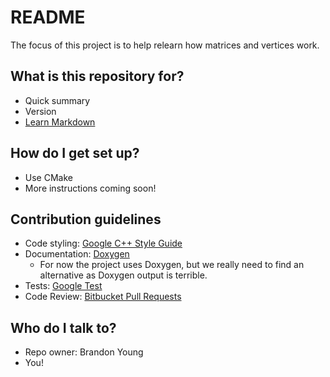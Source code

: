 # README #

The focus of this project is to help relearn how matrices and vertices work.

## What is this repository for?

* Quick summary
* Version
* [Learn Markdown](https://bitbucket.org/tutorials/markdowndemo)

## How do I get set up?

* Use CMake
* More instructions coming soon!

## Contribution guidelines

* Code styling: [Google C++ Style Guide](https://google.github.io/styleguide/cppguide.html)
* Documentation: [Doxygen](http://www.stack.nl/~dimitri/doxygen/)
    * For now the project uses Doxygen, but we really need to find an alternative as Doxygen output is terrible.
* Tests: [Google Test](https://github.com/google/googletest)
* Code Review: [Bitbucket Pull Requests](https://bitbucket.org/brandonyoung4d/blackboxmath/pull-requests/new)

## Who do I talk to?

* Repo owner: Brandon Young
* You!